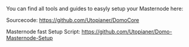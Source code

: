 You can find all tools and guides to easyly setup your Masternode here:

Sourcecode: https://github.com/Utopianer/DomoCore

Masternode fast Setup Script: https://github.com/Utopianer/Domo-Masternode-Setup